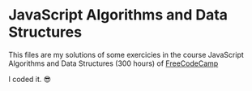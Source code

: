 # JavaScript Algorithms and Data Structures
This files are my solutions of some exercicies in the course JavaScript Algorithms and Data Structures (300 hours) of [FreeCodeCamp](https://www.freecodecamp.org/)

I coded it. 😎
